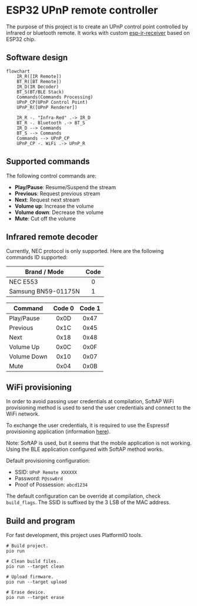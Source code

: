 # ESP32 UPnP remote controller

The purpose of this project is to create an UPnP control point controlled by
infrared or bluetooth remote. It works with custom
[esp-ir-receiver](https://github.com/valletw/esp-ir-receiver) based on ESP32 chip.

## Software design

```mermaid
flowchart
    IR_R([IR Remote])
    BT_R([BT Remote])
    IR_D(IR Decoder)
    BT_S(BT/BLE Stack)
    Commands(Commands Processing)
    UPnP_CP(UPnP Control Point)
    UPnP_R([UPnP Renderer])

    IR_R -. "Infra-Red" .-> IR_D
    BT_R -. Bluetooth .-> BT_S
    IR_D --> Commands
    BT_S --> Commands
    Commands --> UPnP_CP
    UPnP_CP -. WiFi .-> UPnP_R
```

## Supported commands

The following control commands are:

- **Play/Pause**: Resume/Suspend the stream
- **Previous**: Request previous stream
- **Next**: Request next stream
- **Volume up**: Increase the volume
- **Volume down**: Decrease the volume
- **Mute**: Cut off the volume

## Infrared remote decoder

Currently, NEC protocol is only supported. Here are the following commands ID
supported:

Brand / Mode        | Code
--------------------|:----:
NEC E553            | 0
Samsung BN59-01175N | 1

Command     | Code 0 | Code 1
------------|:------:|:------:
Play/Pause  | 0x0D   | 0x47
Previous    | 0x1C   | 0x45
Next        | 0x18   | 0x48
Volume Up   | 0x0C   | 0x0F
Volume Down | 0x10   | 0x07
Mute        | 0x04   | 0x0B

## WiFi provisioning

In order to avoid passing user credentials at compilation, SoftAP WiFi
provisioning method is used to send the user credentials and connect to the WiFi
network.

To exchange the user credentials, it is required to use the Espressif provisioning
application (information
[here](https://docs.espressif.com/projects/esp-idf/en/stable/esp32c3/api-reference/provisioning/wifi_provisioning.html#provisioning-tools)).

Note: SoftAP is used, but it seems that the mobile application is not working.
Using the BLE application configured with SoftAP method works.

Default provisioning configuration:

- SSID: `UPnP Remote XXXXXX`
- Password: `P@ssw0rd`
- Proof of Possession: `abcd1234`

The default configuration can be override at compilation, check `build_flags`.
The SSID is suffixed by the 3 LSB of the MAC address.

## Build and program

For fast development, this project uses PlatformIO tools.

```shell
# Build project.
pio run

# Clean build files.
pio run --target clean

# Upload firmware.
pio run --target upload

# Erase device.
pio run --target erase
```
